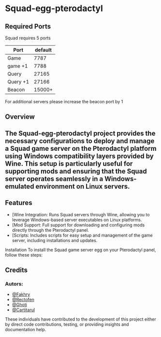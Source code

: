 # Squad-egg-pterodactyl
## Required Ports
Squad requires 5 ports

| Port     | default |
|----------|---------|
| Game     | 7787    |
| game +1  | 7788    |
| Query    | 27165   |
| Query +1 | 27166   |
| Beacon   | 15000+   |

For additional servers please increase the beacon port by 1

## Overview
The Squad-egg-pterodactyl project provides the necessary configurations to deploy and manage a Squad game server on the Pterodactyl platform using Windows compatibility layers provided by Wine. This setup is particularly useful for supporting mods and ensuring that the Squad server operates seamlessly in a Windows-emulated environment on Linux servers.
---
## Features
 - [Wine Integration: Runs Squad servers through Wine, allowing you to leverage Windows-based server executables on Linux platforms.
 - [Mod Support: Full support for downloading and configuring mods directly through the Pterodactyl panel.
 - [Scripts: Includes scripts for easy setup and management of the game server, including installations and updates.

Installation
To install the Squad game server egg on your Pterodactyl panel, follow these steps:

## Credits
### Autors:
 - [@Fakhry](https://github.com/fakhry7050)
 - [@Rectofen](https://github.com/Cloud9OS)
 - [@Ghoti](https://github.com/sergelouie6)
 - [@Cartitarul](https://github.com/fakhry7050)

These individuals have contributed to the development of this project either by direct code contributions, testing, or providing insights and documentation help.
